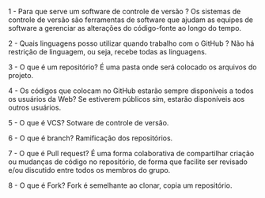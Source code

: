 1 - Para que serve um software de controle de versão ?
Os sistemas de controle de versão são ferramentas de software que ajudam as equipes de software a gerenciar as alterações do código-fonte ao longo do tempo.

2 - Quais linguagens posso utilizar quando trabalho com o GitHub ?
Não há restrição de linguagem, ou seja, recebe todas as linguagens.

3 - O que é um repositório?
É uma pasta onde será colocado os arquivos do projeto.

4 - Os códigos que colocam no GitHub estarão sempre disponíveis a todos os usuários da Web?
Se estiverem públicos sim, estarão disponíveis aos outros usuários.

5 - O que é VCS?
Sotware de controle de versão.

6 - O que é branch?
Ramificação dos repositórios.

7 - O que é Pull request?
É uma forma colaborativa de compartilhar criação ou mudanças de código no repositório, de forma que facilite ser revisado e/ou discutido entre todos os membros do grupo.

8 - O que é Fork?
Fork é semelhante ao clonar, copia um repositório.

